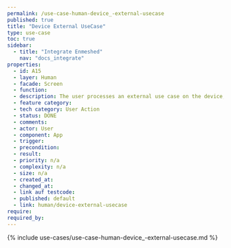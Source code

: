 ```yaml
---
permalink: /use-case-human-device_-external-usecase
published: true
title: "Device External UseCase"
type: use-case
toc: true
sidebar:
  - title: "Integrate Enmeshed"
    nav: "docs_integrate"
properties:
  - id: A15
  - layer: Human
  - facade: Screen
  - function:
  - description: The user processes an external use case on the device, e.g. share something by another app or select a file to upload.
  - feature category:
  - tech category: User Action
  - status: DONE
  - comments:
  - actor: User
  - component: App
  - trigger:
  - precondition:
  - result:
  - priority: n/a
  - complexity: n/a
  - size: n/a
  - created_at:
  - changed_at:
  - link auf testcode:
  - published: default
  - link: human/device-external-usecase
require:
required_by:
---
```


{% include use-cases/use-case-human-device_-external-usecase.md %}
